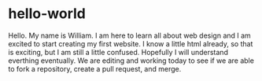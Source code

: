 # hello-world
Hello. My name is William. I am here to learn all about web design and I am excited to start creating my first website. I know a little html already, so that is exciting, but I am still a little confused. Hopefully I will understand everthing eventually. We are editing and working today to see if we are able to fork a repository, create a pull request, and merge. 
